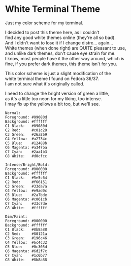 # White Terminal Theme
Just my color scheme for my terminal.

I decided to post this theme here, as I couldn't\
find any good white themes online (they're all so bad).\
And I didn't want to lose it if I change distro... again...\
White themes (when done right) are QUITE pleasant to use,\
and unlike dark themes, don't cause eye strain for me.\
I know, most people have it the other way around, which is\
fine, if you prefer dark themes, this theme isn't for you.

This color scheme is just a slight modification of the\
white terminal theme I found on Fedora 36/37.\
I am not sure what it's originally called.

I need to change the bright version of green a little,\
as it's a little too neon for my liking, too intense.\
I may fix up the yellows a bit too, but we'll see.

```
Normal:
Foreground: #09080d
Background: #ffffff
C1 Black:   #09080d
C2 Red:     #c01c28
C3 Green:   #26a269
C4 Yellow:  #a2734c
C5 Blue:    #12488b
C6 Magenta: #a347ba
C7 Cyan:    #2aa1b3
C8 White:   #d0cfcc

Intense/Bright/Bold:
Foreground: #000000
Background: #ffffff
C1 Black:   #5e5c64
C2 Red:     #f66151
C3 Green:   #33da7a
C4 Yellow:  #e9ad0c
C5 Blue:    #2a7bde
C6 Magenta: #c061cb
C7 Cyan:    #33c7de
C8 White:   #ffffff

Dim/Faint:
Foreground: #000000
Background: #ffffff
C1 Black:   #8b8a88
C2 Red:     #80121a
C3 Green:   #196c46
C4 Yellow:  #6c4c32
C5 Blue:    #0c305d
C6 Magenta: #6d2f7c
C7 Cyan:    #1c6b77
C8 White:   #8b8a88

```
